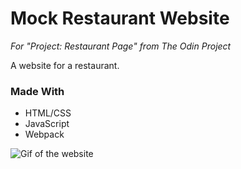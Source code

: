 # Mock Restaurant Website
*For "Project: Restaurant Page" from The Odin Project*

A website for a restaurant.

### Made With
- HTML/CSS
- JavaScript
- Webpack

![Gif of the website](https://media1.giphy.com/media/8rninRdhz6v1tiYEKO/giphy.gif?cid=790b7611a964d3971bd08f39518135f24096c372f0823f5d&rid=giphy.gif&ct=g)
